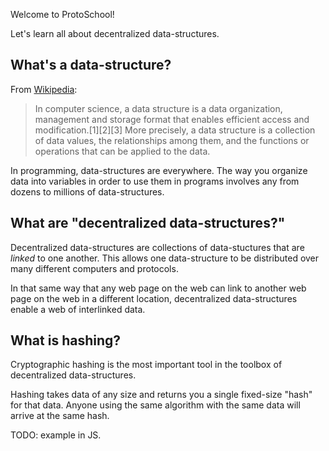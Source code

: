 Welcome to ProtoSchool!

Let's learn all about decentralized data-structures.

## What's a data-structure?

From [Wikipedia](https://en.wikipedia.org/wiki/Data_structure):

> In computer science, a data structure is a data organization, management and storage format that enables efficient access and modification.[1][2][3] More precisely, a data structure is a collection of data values, the relationships among them, and the functions or operations that can be applied to the data.

In programming, data-structures are everywhere. The way you organize data into variables in order to use them in programs involves any from dozens to millions of data-structures.

## What are "decentralized data-structures?"

Decentralized data-structures are collections of data-stuctures that are *linked* to one another. This allows one data-structure to be distributed over many different computers and protocols.

In that same way that any web page on the web can link to another web page on the web in a different location, decentralized data-structures enable a web of interlinked data.

## What is hashing?

Cryptographic hashing is the most important tool in the toolbox of decentralized data-structures.

Hashing takes data of any size and returns you a single fixed-size "hash" for that data. Anyone using the same algorithm with the same data will arrive at the same hash.

TODO: example in JS.


